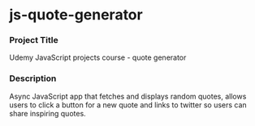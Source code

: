 # js-quote-generator

### Project Title
Udemy JavaScript projects course - quote generator

### Description
Async JavaScript app that fetches and displays random quotes, allows users to click a button for a new quote and links to twitter so users can share inspiring quotes.
